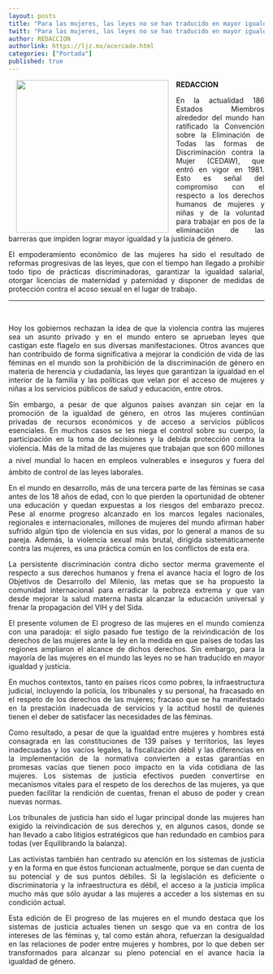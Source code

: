 ```yaml
---
layout: posts
title: "Para las mujeres, las leyes no se han traducido en mayor igualdad y justicia "
twitt: "Para las mujeres, las leyes no se han traducido en mayor igualdad y justicia "
author: REDACCION
authorlink: https://ljz.mx/acercade.html
categories: ["Portada"]
published: true
---
```

[<img src="images/stories/fotos_marzo/p2 foto 1.jpg" border="0" width="300" style="margin-left: 15px; margin-right: 15px; float: left;" />][1]

<p style="text-align: justify;">
  <strong>REDACCION</strong>
</p>

<p style="text-align: justify;">
  En la actualidad 186 Estados Miembros alrededor del mundo han ratificado la Convención sobre la Eliminación de Todas las formas de Discriminación contra la Mujer (CEDAW), que entró en vigor en 1981. Esto es señal del compromiso con el respecto a los derechos humanos de mujeres y niñas y de la voluntad para trabajar en pos de la eliminación de las barreras que impiden lograr mayor igualdad y la justicia de género.
</p>

<p style="text-align: justify;">
  El empoderamiento económico de las mujeres ha sido el resultado de reformas progresivas de las leyes, que con el tiempo han llegado a prohibir todo tipo de prácticas discriminadoras, garantizar la igualdad salarial, otorgar licencias de maternidad y paternidad y disponer de medidas de protección contra el acoso sexual en el lugar de trabajo.
</p>

<hr id="system-readmore" style="text-align: justify;" />

 

<p style="text-align: justify;">
  Hoy los gobiernos rechazan la idea de que la violencia contra las mujeres sea un asunto privado y en el mundo entero se aprueban leyes que castigan este flagelo en sus diversas manifestaciones. Otros avances que han contribuido de forma significativa a mejorar la condición de vida de las féminas en el mundo son la prohibición de la discriminación de género en materia de herencia y ciudadanía, las leyes que garantizan la igualdad en el interior de la familia y las políticas que velan por el acceso de mujeres y niñas a los servicios públicos de salud y educación, entre otros.
</p>

<p style="text-align: justify;">
  Sin embargo, a pesar de que algunos países avanzan sin cejar en la promoción de la igualdad de género, en otros las mujeres continúan privadas de recursos económicos y de acceso a servicios públicos esenciales. En muchos casos se les niega el control sobre su cuerpo, la participación en la toma de decisiones y la debida protección contra la violencia. Más de la mitad de las mujeres que trabajan que son 600 millones a nivel mundial lo hacen en empleos vulnerables e inseguros y fuera del ámbito de control de las leyes laborales.
</p>

<p style="text-align: justify;">
  En el mundo en desarrollo, más de una tercera parte de las féminas se casa antes de los 18 años de edad, con lo que pierden la oportunidad de obtener una educación y quedan expuestas a los riesgos del embarazo precoz. Pese al enorme progreso alcanzado en los marcos legales nacionales, regionales e internacionales, millones de mujeres del mundo afirman haber sufrido algún tipo de violencia en sus vidas, por lo general a manos de su pareja. Además, la violencia sexual más brutal, dirigida sistemáticamente contra las mujeres, es una práctica común en los conflictos de esta era.
</p>

<p style="text-align: justify;">
  La persistente discriminación contra dicho sector merma gravemente el respecto a sus derechos humanos y frena el avance hacia el logro de los Objetivos de Desarrollo del Milenio, las metas que se ha propuesto la comunidad internacional para erradicar la pobreza extrema y que van desde mejorar la salud materna hasta alcanzar la educación universal y frenar la propagación del VIH y del Sida.
</p>

<p style="text-align: justify;">
  El presente volumen de El progreso de las mujeres en el mundo comienza con una paradoja: el siglo pasado fue testigo de la reivindicación de los derechos de las mujeres ante la ley en la medida en que países de todas las regiones ampliaron el alcance de dichos derechos. Sin embargo, para la mayoría de las mujeres en el mundo las leyes no se han traducido en mayor igualdad y justicia.
</p>

<p style="text-align: justify;">
  En muchos contextos, tanto en países ricos como pobres, la infraestructura judicial, incluyendo la policía, los tribunales y su personal, ha fracasado en el respeto de los derechos de las mujeres; fracaso que se ha manifestado en la prestación inadecuada de servicios y la actitud hostil de quienes tienen el deber de satisfacer las necesidades de las féminas.
</p>

<p style="text-align: justify;">
  Como resultado, a pesar de que la igualdad entre mujeres y hombres está consagrada en las constituciones de 139 países y territorios, las leyes inadecuadas y los vacíos legales, la fiscalización débil y las diferencias en la implementación de la normativa convierten a estas garantías en promesas vacías que tienen poco impacto en la vida cotidiana de las mujeres. Los sistemas de justicia efectivos pueden convertirse en mecanismos vitales para el respeto de los derechos de las mujeres, ya que pueden facilitar la rendición de cuentas, frenan el abuso de poder y crean nuevas normas.
</p>

<p style="text-align: justify;">
  Los tribunales de justicia han sido el lugar principal donde las mujeres han exigido la reivindicación de sus derechos y, en algunos casos, donde se han llevado a cabo litigios estratégicos que han redundado en cambios para todas (ver Equilibrando la balanza).
</p>

<p style="text-align: justify;">
  Las activistas también han centrado su atención en los sistemas de justicia y en la forma en que éstos funcionan actualmente, porque se dan cuenta de su potencial y de sus puntos débiles. Si la legislación es deficiente o discriminatoria y la infraestructura es débil, el acceso a la justicia implica mucho más que sólo ayudar a las mujeres a acceder a los sistemas en su condición actual.
</p>

<p style="text-align: justify;">
  Esta edición de El progreso de las mujeres en el mundo destaca que los sistemas de justicia actuales tienen un sesgo que va en contra de los intereses de las féminas y, tal como están ahora, refuerzan la desigualdad en las relaciones de poder entre mujeres y hombres, por lo que deben ser transformados para alcanzar su pleno potencial en el avance hacia la igualdad de género.
</p>

 [1]: index.php?option=com_content&view=article&id=15211:para-las-mujeres-las-leyes-no-se-han-traducido-en-mayor-igualdad-y-justicia-para-las-mujeres-las-leyes-no-se-han-traducido-en-mayor-igualdad-y-justicia-&catid=64:politica&Itemid=112
